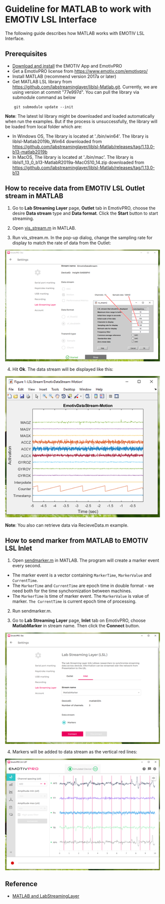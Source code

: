 # Guideline for MATLAB to work with EMOTIV LSL Interface

The following guide describes how MATLAB works with EMOTIV LSL Interface.

## Prerequisites
* [Download and install](https://www.emotiv.com/developer/) the EMOTIV App and EmotivPRO
* Get a EmotivPRO license from https://www.emotiv.com/emotivpro/
* Install MATLAB (recommend version 2017a or later)
* Get MATLAB LSL library from https://github.com/labstreaminglayer/liblsl-Matlab.git. Currently, we are using version at commit "77e997d". You can pull the library via submodule command as below
```
    git submodule update --init
```
**Note**: The latest lsl library might be downloaded and loaded automatically when run the examples. But if the process is unsuccessfully, the library will be loaded from local folder which are:  
  * In Windows OS, The library is located at './bin/win64'. The library is liblsl-Matlab2019b_Win64 downloaded from https://github.com/labstreaminglayer/liblsl-Matlab/releases/tag/1.13.0-b13-matlab2019b  
  * In MacOS, The library is located at './bin/mac'. The library is liblsl1_13_0_b13-MatlabR2019a-MacOS10_14.zip downloaded from https://github.com/labstreaminglayer/liblsl-Matlab/releases/tag/1.13.0-b13

## How to receive data from EMOTIV LSL Outlet stream in MATLAB

1. Go to **Lab Streaming Layer** page, **Outlet** tab in EmotivPRO, choose the desire **Data stream** type and **Data format**.
Click the **Start** button to start streaming.

2. Open [vis_stream.m](./vis_stream.m) in MATLAB.

3. Run vis_stream.m. In the pop-up dialog, change the sampling rate for display to match the rate of data from the Outlet:
<p align="center">
  <img src="https://github.com/Emotiv/labstreaminglayer/blob/emotiv-lsl/docs/images/matlab-vistream-config.png">
</p>

4. Hit **Ok**. The data stream will be displayed like this:
<p align="center">
  <img src="https://github.com/Emotiv/labstreaminglayer/blob/emotiv-lsl/docs/images/matlab-vistream-result.png">
</p>

**Note**: You also can retrieve data via RecieveData.m example.

## How to send marker from MATLAB to EMOTIV LSL Inlet

1. Open [sendmarker.m](./sendmarker.m) in MATLAB. The program will create a marker event every second.
  * The marker event is a vector containing `MarkerTime`, `MarkerValue` and `CurrentTime`.
  * The `MarkerTime` and `CurrentTime` are epoch time in double format - we need both for the time synchornization between machines.
  * The `MarkerTime` is time of marker event. The `MarkerValue` is value of marker. `The CurrentTime` is current epoch time of processing. 

2. Run sendmarker.m.

3. Go to **Lab Streaming Layer** page, **Inlet** tab on EmotivPRO, choose **MatlabMarker** in stream name. Then click the **Connect** button.
<p align="center">
  <img src="https://github.com/Emotiv/labstreaminglayer/blob/emotiv-lsl/docs/images/matlab-inlet-config.png">
</p>

4. Markers will be added to data stream as the vertical red lines:
<p align="center">
  <img src="https://github.com/Emotiv/labstreaminglayer/blob/emotiv-lsl/docs/images/marker-added.png">
</p>

## Reference

* [MATLAB and LabStreamingLayer](https://github.com/labstreaminglayer/liblsl-Matlab/)

